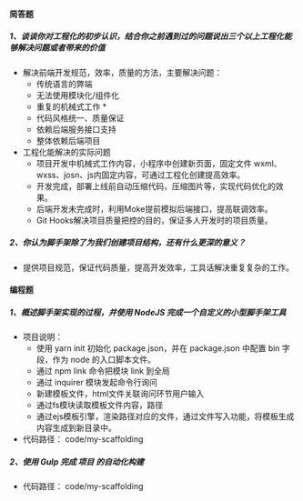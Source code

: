  #### 简答题

##### 1、谈谈你对工程化的初步认识，结合你之前遇到过的问题说出三个以上工程化能够解决问题或者带来的价值

- 解决前端开发规范，效率，质量的方法，主要解决问题：
  - 传统语言的弊端
  - 无法使用模块化/组件化
  -  重复的机械式工作  *
  - 代码风格统一、质量保证
  - 依赖后端服务接口支持
  - 整体依赖后端项目
- 工程化能解决的实际问题
  - 项目开发中机械式工作内容，小程序中创建新页面，固定文件 wxml、wxss、josn、js内固定内容，可通过工程化创建提高效率。
  - 开发完成，部署上线前自动压缩代码，压缩图片等，实现代码优化的效果。
  - 后端开发未完成时，利用Moke提前模拟后端接口，提高联调效率。
  - Git Hooks解决项目质量把控的目的，保证多人开发时的项目质量。

##### 2、你认为脚手架除了为我们创建项目结构，还有什么更深的意义？

- 提供项目规范，保证代码质量，提高开发效率，工具话解决重复复杂的工作。



#### 编程题

##### 1、概述脚手架实现的过程，并使用 NodeJS 完成一个自定义的小型脚手架工具

- 项目说明：
  - 使用 yarn init 初始化 package.json，并在 package.json 中配置 bin 字段，作为 node 的入口脚本文件。
  - 通过 npm link 命令把模块 link 到全局
  - 通过 inquirer 模块发起命令行询问
  - 新建模板文件，html文件关联询问环节用户输入
  - 通过fs模块读取模板文件内容，路径
  - 通过ejs模板引擎，渲染路径对应的文件，通过文件写入功能，将模板生成内容生成到新目录中。
- 代码路径： code/my-scaffolding

##### 2、使用 Gulp 完成 项目 的自动化构建

- 代码路径： code/my-scaffolding

